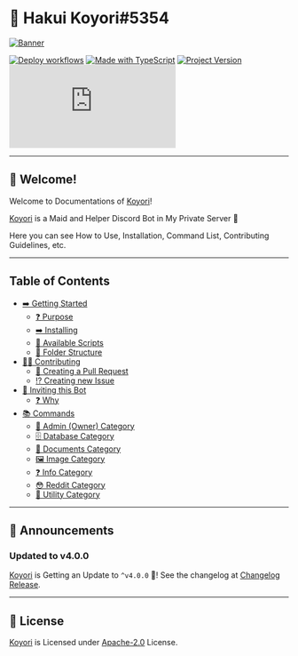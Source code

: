 # 🧪 Hakui Koyori#5354

[![Banner](https://cdn.upload.systems/uploads/VNEql7wF.jpg)](https://github.com/gifaldyazkaa/koyori-dscbot)

[![Deploy workflows](https://img.shields.io/github/workflow/status/gifaldyazkaa/koyori-dscbot/%5BHeroku%5D%20Deploy?label=Deploy&logo=github%20actions&style=for-the-badge)](https://github.com/gifaldyazkaa/koyori-dscbot/blob/master/.github/workflows/Deploy.yml) [![Made with TypeScript](https://img.shields.io/github/languages/top/gifaldyazkaa/koyori-dscbot?logo=typescript&style=for-the-badge)](https://github.com/gifaldyazkaa/koyori-dscbot/search?l=typescript) [![Project Version](https://img.shields.io/github/package-json/v/gifaldyazkaa/koyori-dscbot?logo=node.js&style=for-the-badge)](https://github.com/gifaldyazkaa/koyori-dscbot/blob/master/package.json) [![Discord.js Version](https://img.shields.io/github/package-json/dependency-version/gifaldyazkaa/koyori-dscbot/discord.js?logo=discord&style=for-the-badge)](https://github.com/gifaldyazkaa/koyori-dscbot/blob/d8479791910ea956ae1fd6fb6a65c4e2f40cf43c/package.json#L22)

---

## 👋 Welcome!

Welcome to Documentations of [Koyori](https://github.com/gifaldyazkaa/koyori-dscbot)!

[Koyori](https://github.com/gifaldyazkaa/koyori-dscbot) is a Maid and Helper Discord Bot in My Private Server 💖

Here you can see How to Use, Installation, Command List, Contributing Guidelines, etc.

---

## Table of Contents

- [➡️ Getting Started](./p/getting-started.md)
  - [❓ Purpose](./p/getting-started.md#-purpose)
  - [➡️ Installing](./p/getting-started.md#-installing)
  - [📃 Available Scripts](./p/getting-started.md#-available-scripts)
  - [📂 Folder Structure](./p/getting-started.md#-folder-structure)
- [👨‍💻 Contributing](./p/contributing-guidelines.md)
  - [📨 Creating a Pull Request](./p/contributing-guidelines.md#-creating-a-pull-request)
  - [⁉️ Creating new Issue](./p/contributing-guidelines.md#-creating-new-issue)
- [👥 Inviting this Bot](./p/inviting.md)
  - [❓ Why](./p/inviting.md#-why)
- [📚 Commands](./p/commands)
  - [👑 Admin (Owner) Category](./p/commands/admin.md)
  - [🗄️ Database Category](./p/commands/database.md)
  - [🧾 Documents Category](./p/commands/documents.md)
  - [🖼️ Image Category](./p/commands/images.md)
  - [❓ Info Category](./p/commands/info.md)
  - [😳 Reddit Category](./p/commands/reddit.md)
  - [📂 Utility Category](./p/commands/utility.md)

---

## 📢 Announcements

### Updated to v4.0.0

[Koyori](https://github.com/gifaldyazkaa/koyori-dscbot) is Getting an Update to `^v4.0.0` 🎉! See the changelog at [Changelog Release](https://github.com/gifaldyazkaa/koyori-dscbot/blob/master/docs/changelog.md).

---

## 📃 License

[Koyori](https://github.com/gifaldyazkaa/koyori-dscbot) is Licensed under [Apache-2.0](https://github.com/gifaldyazkaa/koyori-dscbot/blob/master/LICENSE) License.
